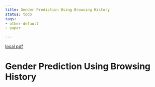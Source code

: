 ```yaml
---
title: Gender Prediction Using Browsing History
status: todo
tags:
- other-default
- paper

---
```


[local pdf](../../../pdfs/Gender%20Prediction%20Using%20Browsing%20History.pdf)

# Gender Prediction Using Browsing History
